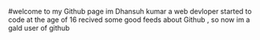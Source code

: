 #welcome to my Github  page
im Dhansuh kumar a web devloper started to code at the age of 16
recived some good feeds about Github , so now im a gald user of github
